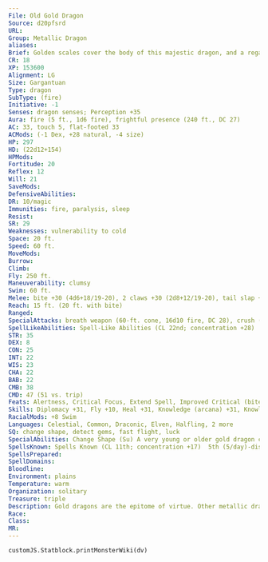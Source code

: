 ```yaml
---
File: Old Gold Dragon
Source: d20pfsrd
URL: 
Group: Metallic Dragon
aliases: 
Brief: Golden scales cover the body of this majestic dragon, and a regal crest of horns arches backward above wise and piercing eyes.
CR: 18
XP: 153600
Alignment: LG
Size: Gargantuan
Type: dragon
SubType: (fire)
Initiative: -1
Senses: dragon senses; Perception +35
Aura: fire (5 ft., 1d6 fire), frightful presence (240 ft., DC 27)
AC: 33, touch 5, flat-footed 33
ACMods: (-1 Dex, +28 natural, -4 size)
HP: 297
HD: (22d12+154)
HPMods: 
Fortitude: 20
Reflex: 12
Will: 21
SaveMods: 
DefensiveAbilities: 
DR: 10/magic
Immunities: fire, paralysis, sleep
Resist: 
SR: 29
Weaknesses: vulnerability to cold
Space: 20 ft.
Speed: 60 ft.
MoveMods: 
Burrow: 
Climb: 
Fly: 250 ft.
Maneuverability: clumsy
Swim: 60 ft.
Melee: bite +30 (4d6+18/19-20), 2 claws +30 (2d8+12/19-20), tail slap +28 (2d8+18), 2 wings +28 (2d6+6)
Reach: 15 ft. (20 ft. with bite)
Ranged: 
SpecialAttacks: breath weapon (60-ft. cone, 16d10 fire, DC 28), crush (4d6+18, DC 28), tail sweep (2d6+18, DC 28), weakening breath
SpellLikeAbilities: Spell-Like Abilities (CL 22nd; concentration +28)  At will-bless, daylight, detect evil, geas/quest
STR: 35
DEX: 8
CON: 25
INT: 22
WIS: 23
CHA: 22
BAB: 22
CMB: 38
CMD: 47 (51 vs. trip)
Feats: Alertness, Critical Focus, Extend Spell, Improved Critical (bite, claw), Iron Will, Multiattack, Power Attack, Quicken Spell, Stunning Critical, Vital Strike
Skills: Diplomacy +31, Fly +10, Heal +31, Knowledge (arcana) +31, Knowledge (history) +31, Knowledge (local) +31, Knowledge (nobility) +31, Knowledge (religion) +31, Perception +35, Sense Motive +35, Spellcraft +31, Swim +45
RacialMods: +8 Swim
Languages: Celestial, Common, Draconic, Elven, Halfling, 2 more
SQ: change shape, detect gems, fast flight, luck
SpecialAbilities: Change Shape (Su) A very young or older gold dragon can assume any animal or humanoid form three times per day as if using polymorph.  Detect Gems (Sp) A young or older gold dragon can detect gems three times per day. This functions as locate object, but can only be used to locate gemstones.  Fast Flight (Ex) A young or older gold dragon is treated as one size category larger when determining his fly speed.  Fire Aura (Su) An old or older gold dragon is surrounded by an aura of fire. All creatures within 5 feet of the dragon take 1d6 points of fire damage at the beginning of the dragon's turn. An ancient gold dragon's aura extends to 10 feet. A great wyrm's damage increases to 2d6. The dragon can activate or suppress this aura as a free action.  Luck (Sp) Once per day an adult or older gold dragon can touch a gem, usually one embedded in the dragon's hide, and enspell it to bring good luck. As long as the dragon carries the gem, it and every good creature within a given radius of it (10 ft. per age category) receives a +1 luck bonus on all saving throws. If the dragon gives an enspelled gem to another creature, only that bearer gets the bonus. The effect lasts 1d3 hours plus 3 hours per age category of the dragon. This ability is the equivalent of a 2nd-level spell.  Weakening Breath (Su) Instead of a cone of fire, a gold dragon can breathe a cone of weakening gas. Creatures within the cone must succeed on a Fortitude save or take 1 point of Strength damage per age category (Will save half).
SpellsKnown: Spells Known (CL 11th; concentration +17)  5th (5/day)-dispel evil (DC 21), true seeing  4th (7/day)-divination, restoration, stoneskin  3rd (7/day)-dispel magic, haste, invisibility purge, prayer  2nd 8/day)-aid, cure moderate wounds, lesser restoration, resist energy, silence  1st (8/day)-alarm, divine favor, mage armor, shield, shield of faith  0 (at will)-detect magic, detect poison, light, mage hand, mending, open/close, prestidigitation, read magic, stabilize
SpellsPrepared: 
SpellDomains: 
Bloodline: 
Environment: plains
Temperature: warm
Organization: solitary
Treasure: triple
Description: Gold dragons are the epitome of virtue. Other metallic dragons revere their gold cousins as the agents of divine forces and the paragons of dragonkind, and often seek them for advice or aid.
Race: 
Class: 
MR: 
---
```

```dataviewjs
customJS.Statblock.printMonsterWiki(dv)
```
